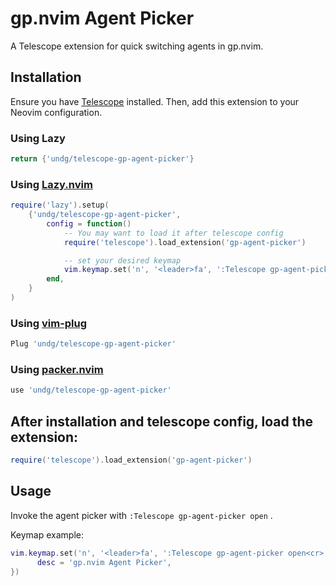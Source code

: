 # gp.nvim Agent Picker

A Telescope extension for quick switching agents in gp.nvim.

## Installation

Ensure you have [Telescope](https://github.com/nvim-telescope/telescope.nvim) installed. Then, add this extension to your Neovim configuration.

### Using Lazy

```lua
return {'undg/telescope-gp-agent-picker'}
```

### Using [Lazy.nvim](https://github.com/folke/lazy.nvim)

```lua
require('lazy').setup(
    {'undg/telescope-gp-agent-picker',
        config = function()
            -- You may want to load it after telescope config
            require('telescope').load_extension('gp-agent-picker')

            -- set your desired keymap
            vim.keymap.set('n', '<leader>fa', ':Telescope gp-agent-picker open<cr>', { desc = 'gp.nvim Agent Picker', })
        end,
    }
)
```

### Using [vim-plug](https://github.com/junegunn/vim-plug)

```lua
Plug 'undg/telescope-gp-agent-picker'
```

### Using [packer.nvim](https://github.com/wbthomason/packer.nvim)

```lua
use 'undg/telescope-gp-agent-picker'
```

## After installation and telescope config, load the extension:

```lua
require('telescope').load_extension('gp-agent-picker')
```

## Usage

Invoke the agent picker with `:Telescope gp-agent-picker open` .

Keymap example:

```lua
vim.keymap.set('n', '<leader>fa', ':Telescope gp-agent-picker open<cr>', {
      desc = 'gp.nvim Agent Picker',
})
```
